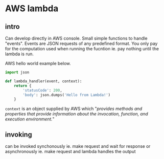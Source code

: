 # AWS lambda

## intro

Can develop directly in AWS console. Small simple functions to handle "events".
Events are JSON requests of any predefined format.
You only pay for the computation used when running the fucntion ie. pay nothing until the lambda is run.

AWS hello world example below.

```python
import json

def lambda_handler(event, context):
    return {
        'statusCode': 200,
        'body': json.dumps('Hello from Lambda!')
    }

```

`context` is an object supplied by AWS which "*provides methods and properties that provide information about the invocation, function, and execution environment.*"

## invoking

can be invoked synchonously ie. make request and wait for response
or asynchronously ie. make request and lambda handles the output
